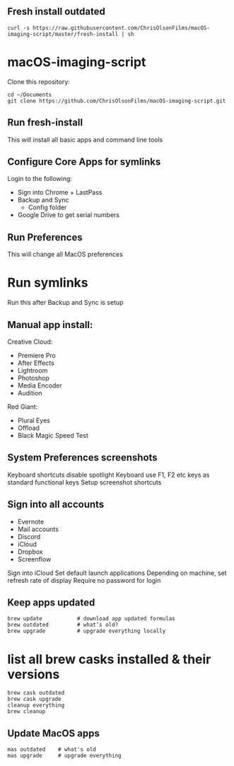 ## Fresh install outdated
`curl -s https://raw.githubusercontent.com/ChrisOlsonFilms/macOS-imaging-script/master/fresh-install | sh`

# macOS-imaging-script
Clone this repository:

```
cd ~/Documents
git clone https://github.com/ChrisOlsonFilms/macOS-imaging-script.git
```
## Run fresh-install
This will install all basic apps and command line tools

## Configure Core Apps for symlinks
Login to the following: 

 * Sign into Chrome + LastPass
 * Backup and Sync
   * Config folder
 * Google Drive to get serial numbers
 
 
 ## Run Preferences
 This will change all MacOS preferences
 
 # Run symlinks
 Run this after Backup and Sync is setup
 
 ## Manual app install:

Creative Cloud:
* Premiere Pro
* After Effects
* Lightroom
* Photoshop
* Media Encoder
* Audition

Red Giant:

* Plural Eyes
* Offload
* Black Magic Speed Test

## System Preferences screenshots

Keyboard shortcuts disable spotlight
Keyboard use F1, F2 etc keys as standard functional keys
Setup screenshot shortcuts 

## Sign into all accounts

* Evernote
* Mail accounts
* Discord
* iCloud
* Dropbox
* Screenflow

Sign into iCloud
Set  default launch applications
Depending on machine, set refresh rate of display
Require no password for login

## Keep apps updated
```
brew update           # download app updated formulas
brew outdated         # what’s old?
brew upgrade          # upgrade everything locally
```

# list all brew casks installed & their versions

```
brew cask outdated
brew cask upgrade
cleanup everything
brew cleanup
```

## Update MacOS apps
```
mas outdated    # what's old
mas upgrade     # upgrade everything
```
